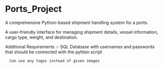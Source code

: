 # Ports_Project
A comprehensive Python-based shipment handling system for a ports.

A user-friendly interface for managing shipment details, vessel information, cargo type, weight, and
destination.

Additional Requirements :- 
      SQL Database with usernames and passwords that should be connected with the pyhton script
      
      Can use any logos instead of given images

